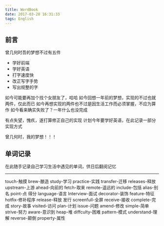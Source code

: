 ```yaml
---
title: WordBook
date: 2017-03-28 16:31:33
tags: English
---
```


## 前言
曾几何时吾的梦想不过有五件

- 学好前端
- 学好英语
- 打字速度快
- 改正写字手势
- 写出规整的字

如今可能要再加个找个女朋友了，哈哈
如今回想一年前的梦想，实现的不过也就两件，仅此而已
如今再想实现的两件也不过是因生活工作而必须掌握，不应为算作
如今看来确实失败了？一年什么也没完成

有点失望，愧疚，遂打算修正自己的实现
计划今年要学好英语，在此记录一部分实现方式

曾几何时，我的梦想！！！

## 单词记录
在此随手记录自己学习生活中遇见的单词，供日后翻阅记忆

-------------------

touch-触摸
brew-酿造
study-学习
practice-实践
transfer-迁移
releases-释放
upstream-上游
ahead-向前的
fetch-取来
remote-遥远的
include-包括
alias-别名
point-点 得分
language-语言
Interview-面试
decorator-装饰
feature-特征
hotfix-修补程序
release-释放 发行
screenfull-全屏
receive-接收
complete-完成
story-故事
visited-访问
plan-计划
issue-问题
amend-修改
simple-简单
strive-努力
aware-意识到
heap-堆
diffculty-困难
pattern-模式
understand-理解
reverse-颠倒
property-属性








